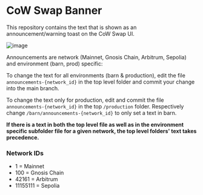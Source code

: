 # CoW Swap Banner

This repository contains the text that is shown as an announcement/warning toast on the CoW Swap UI.

![image](https://user-images.githubusercontent.com/1200333/236169373-07b08e08-feff-4cd9-bf14-2113770ce146.png)

Announcements are network (Mainnet, Gnosis Chain, Arbitrum, Sepolia) and environment (barn, prod) specific:

To change the text for all environments (barn & production), edit the file `announcements-{network_id}` in the top level folder and commit your change into the main branch.

To change the text only for production, edit and commit the file `announcements-{network_id}` in the top `/production` folder.
Respectively change `/barn/announcements-{network_id}` to only set a text in barn.

**If there is a text in both the top level file as well as in the environment specific subfolder file for a given network, the top level folders' text takes precedence.**

### Network IDs

- 1 = Mainnet
- 100 = Gnosis Chain
- 42161 = Arbitrum
- 11155111 = Sepolia
